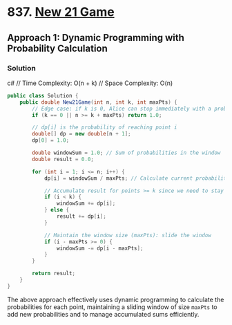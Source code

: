 # 837. [New 21 Game](https://leetcode.com/problems/new-21-game/)

## Approach 1: Dynamic Programming with Probability Calculation

### Solution
c#
// Time Complexity: O(n + k)
// Space Complexity: O(n)
```csharp
public class Solution {
    public double New21Game(int n, int k, int maxPts) {
        // Edge case: if k is 0, Alice can stop immediately with a probability of 1
        if (k == 0 || n >= k + maxPts) return 1.0;

        // dp[i] is the probability of reaching point i
        double[] dp = new double[n + 1];
        dp[0] = 1.0;

        double windowSum = 1.0; // Sum of probabilities in the window
        double result = 0.0;

        for (int i = 1; i <= n; i++) {
            dp[i] = windowSum / maxPts; // Calculate current probability

            // Accumulate result for points >= k since we need to stay in this range
            if (i < k) {
                windowSum += dp[i];
            } else {
                result += dp[i];
            }

            // Maintain the window size (maxPts): slide the window
            if (i - maxPts >= 0) {
                windowSum -= dp[i - maxPts];
            }
        }

        return result;
    }
}
```

The above approach effectively uses dynamic programming to calculate the probabilities for each point, maintaining a sliding window of size `maxPts` to add new probabilities and to manage accumulated sums efficiently.

